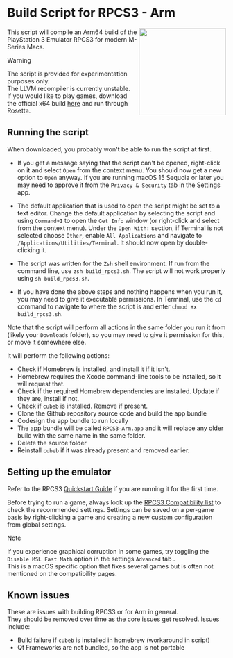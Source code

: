 # Build Script for RPCS3 - Arm

<img src="./RPCS3-Arm.png" width="200" align="right" />

This script will compile an Arm64 build of the PlayStation 3 Emulator RPCS3 for modern M-Series Macs. 

> [!WARNING]
> The script is provided for experimentation purposes only. <br>
> The LLVM recompiler is currently unstable. <br>
> If you would like to play games, download the official x64 build [here](https://rpcs3.net/download) and run through Rosetta.

## Running the script

When downloaded, you probably won't be able to run the script at first.<br>

- If you get a message saying that the script can't be opened, right-click on it and select `Open` from the context menu. You should now get a new option to `Open` anyway. If you are running macOS 15 Sequoia or later you may need to approve it from the `Privacy & Security` tab in the Settings app.<br>

- The default application that is used to open the script might be set to a text editor. Change the default application by selecting the script and using `Command+I` to open the `Get Info` window (or right-click and select from the context menu). Under the `Open With:` section, if Terminal is not selected choose `Other`, enable `All Applications` and navigate to `/Applications/Utilities/Terminal`. It should now open by double-clicking it.<br>

- The script was written for the `Zsh` shell environment. If run from the command line, use `zsh build_rpcs3.sh`. The script will not work properly using `sh build_rpcs3.sh`.

- If you have done the above steps and nothing happens when you run it, you may need to give it executable permissions. In Terminal, use the `cd` command to navigate to where the script is and enter `chmod +x build_rpcs3.sh`. <br>

Note that the script will perform all actions in the same folder you run it from (likely your `Downloads` folder), so you may need to give it permission for this, or move it somewhere else.

It will perform the following actions: 
- Check if Homebrew is installed, and install it if it isn't. 
- Homebrew requires the Xcode command-line tools to be installed, so it will request that.
- Check if the required Homebrew dependencies are installed. Update if they are, install if not.
- Check if `cubeb` is installed. Remove if present. 
- Clone the Github repository source code and build the app bundle
- Codesign the app bundle to run locally
- The app bundle will be called `RPCS3-Arm.app` and it will replace any older build with the same name in the same folder. 
- Delete the source folder
- Reinstall `cubeb` if it was already present and removed earlier.

## Setting up the emulator

Refer to the RPCS3 [Quickstart Guide](https://rpcs3.net/quickstart) if you are running it for the first time. 

Before trying to run a game, always look up the [RPCS3 Compatibility list](https://rpcs3.net/compatibility) to check the recommended settings. Settings can be saved on a per-game basis by right-clicking a game and creating a new custom configuration from global settings.

> [!Note]
> If you experience graphical corruption in some games, try toggling the `Disable MSL Fast Math` option in the settings `Advanced` tab . <br>This is a macOS specific option that fixes several games but is often not mentioned on the compatibility pages.

## Known issues

These are issues with building RPCS3 or for Arm in general.<br>They should be removed over time as the core issues get resolved. Issues include: 
- Build failure if `cubeb` is installed in homebrew (workaround in script)
- Qt Frameworks are not bundled, so the app is not portable
